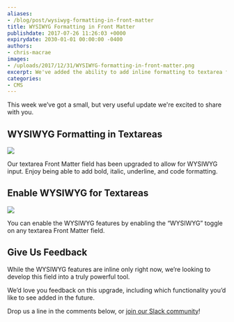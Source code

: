 ```yaml
---
aliases:
- /blog/post/wysiwyg-formatting-in-front-matter
title: WYSIWYG Formatting in Front Matter
publishdate: 2017-07-26 11:26:03 +0000
expirydate: 2030-01-01 00:00:00 -0400
authors:
- chris-macrae
images:
- /uploads/2017/12/31/WYSIWYG-formatting-in-front-matter.png
excerpt: We've added the ability to add inline formatting to textarea fields
categories:
- CMS
---
```

This week we’ve got a small, but very useful update we're excited to share with you.

## WYSIWYG Formatting in Textareas

<img src="/uploads/2017/12/31/WYSIWYG-preview.gif" draggable="true" data-bukket-ext-bukket-draggable="true">

Our textarea Front Matter field has been upgraded to allow for WYSIWYG input. Enjoy being able to add bold, italic, underline, and code formatting.

## Enable WYSIWYG for Textareas

<img src="/uploads/2017/12/31/WYSIWYG-config.gif" draggable="true" data-bukket-ext-bukket-draggable="true">

You can enable the WYSIWYG features by enabling the “WYSIWYG” toggle on any textarea Front Matter field.

## Give Us Feedback

While the WYSIWYG features are inline only right now, we’re looking to develop this field into a truly powerful tool.

We’d love you feedback on this upgrade, including which functionality you’d like to see added in the future.

Drop us a line in the comments below, or [join our Slack community](https://forestry.io/blog/post/join-our-slack-community/)!